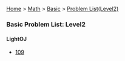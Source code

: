 [Home](../../../../) > [Math](../../../) > [Basic](../../) > [Problem List(Level2)](./)

### Basic Problem List: Level2


#### LightOJ
- [109](../../l2-loj-109)


